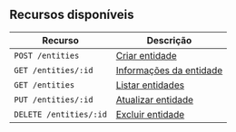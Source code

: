 ## Recursos disponíveis

Recurso                   | Descrição
------------------------- | ---------
`POST /entities`          | [Criar entidade](#criar-entidade)
`GET /entities/:id`       | [Informações da entidade](#informações-da-entidade)
`GET /entities`           | [Listar entidades](#listar-entidades)
`PUT /entities/:id`       | [Atualizar entidade](#atualizar-entidade)
`DELETE /entities/:id`    | [Excluir entidade](#excluir-entidade)